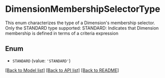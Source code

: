 # DimensionMembershipSelectorType

This enum characterizes the type of a Dimension's membership selector. Only the STANDARD type supported:  STANDARD: Indicates that Dimension membership is defined in terms of a criteria expression

## Enum

* `STANDARD` (value: `'STANDARD'`)

[[Back to Model list]](../README.md#documentation-for-models) [[Back to API list]](../README.md#documentation-for-api-endpoints) [[Back to README]](../README.md)


